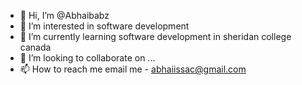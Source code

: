 - 👋 Hi, I’m @Abhaibabz
- 👀 I’m interested in software development
- 🌱 I’m currently learning software development in sheridan college canada
- 💞️ I’m looking to collaborate on ...
- 📫 How to reach me email me - abhaiissac@gmail.com

<!---
Abhaibabz/Abhaibabz is a ✨ special ✨ repository because its `README.md` (this file) appears on your GitHub profile.
You can click the Preview link to take a look at your changes.
--->

